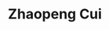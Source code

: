 ---
# Display name
title: Zhaopeng Cui
home_page: http://www.cad.zju.edu.cn/home/zhpcui/

# Is this the primary user of the site?
superuser: false

highlight_name: false
---